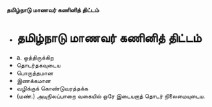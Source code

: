 **தமிழ்நாடு மாணவர் கணினித் திட்டம்**
- # தமிழ்நாடு மாணவர் கணினித் திட்டம்
- a. ஒத்திருக்கிற
- தொடர்தகவுடைய
- பொருத்தமான
- இணக்கமான
- வழிக்குக் கொண்டுவரத்தக்க
- (மண்.) அடிநிலப்பாறை வகையில் ஒரே இடையறாத் தொடர் நிலைமையுடைய.


